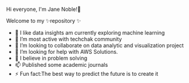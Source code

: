  Hi everyone, I'm Jane Noble!👋

Welcome to my ✨repository ✨  

- 🔭 I like data insights am currently exploring machine learning
- 🌱 I’m most active with techchak community
- 👯 I’m looking to collaborate on data analytic and visualization project
- 🤔 I’m looking for help with AWS Solutions.
- 💬 I believe in problem solving
- 📫 Published some academic journals
- ⚡ Fun fact:The best way to predict the future is to create it

